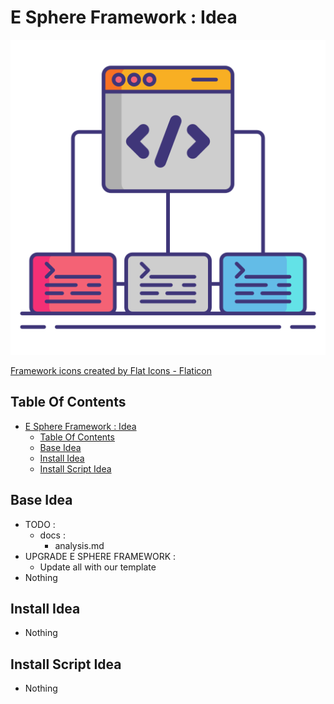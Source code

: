 # E Sphere Framework : Idea

![Icon](./icon.png)

[Framework icons created by Flat Icons - Flaticon](https://www.flaticon.com/free-icons/framework)

## Table Of Contents

- [E Sphere Framework : Idea](#e-sphere-framework--idea)
  - [Table Of Contents](#table-of-contents)
  - [Base Idea](#base-idea)
  - [Install Idea](#install-idea)
  - [Install Script Idea](#install-script-idea)

## Base Idea

- TODO :
  - docs :
    - analysis.md
- UPGRADE E SPHERE FRAMEWORK :
  - Update all with our template
- Nothing

## Install Idea

- Nothing

## Install Script Idea

- Nothing

